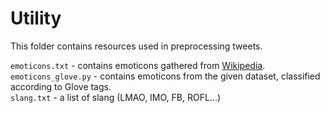 # Utility

This folder contains resources used in preprocessing tweets.

`emoticons.txt` - contains emoticons gathered from [Wikipedia](https://en.wikipedia.org/wiki/List_of_emoticons).  
`emoticons_glove.py` - contains emoticons from the given dataset, classified
according to Glove tags.  
`slang.txt` - a list of slang (LMAO, IMO, FB, ROFL...)

